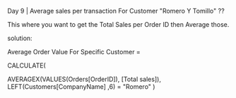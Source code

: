 Day 9 | Average sales per transaction For Customer "Romero Y Tomillo" ??

This where you want to get the Total Sales per Order ID then Average those.

solution:

Average Order Value For Specific Customer = 

CALCULATE(

  AVERAGEX(VALUES(Orders[OrderID]), [Total sales]), LEFT(Customers[CompanyName] ,6) = "Romero" )



